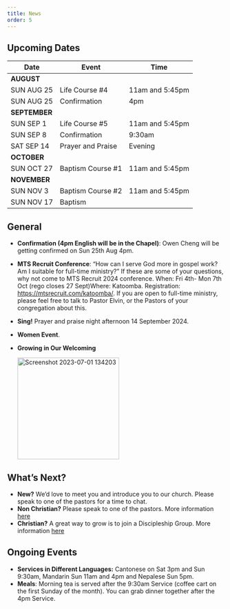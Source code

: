 ```yaml
---
title: News
order: 5
---
```


## Upcoming Dates

| Date | Event | Time |
| ----- | ----- | ----- |
| **AUGUST** | 
| SUN AUG 25 | Life Course #4 | 11am and 5:45pm |
| SUN AUG 25 | Confirmation | 4pm |
| **SEPTEMBER** | 
| SUN SEP 1 | Life Course #5 | 11am and 5:45pm |
| SUN SEP 8 | Confirmation | 9:30am |
| SAT SEP 14 | Prayer and Praise | Evening |
| **OCTOBER** | 
| SUN OCT 27 | Baptism Course #1 | 11am and 5:45pm |
| **NOVEMBER** | 
| SUN NOV 3 | Baptism Course #2 | 11am and 5:45pm |
| SUN NOV 17 | Baptism |  |




## General
- **Confirmation (4pm English will be in the Chapel)**: Owen Cheng will be getting confirmed on Sun 25th Aug 4pm. 
- **MTS Recruit Conference**: “How can I serve God more in gospel work? Am I suitable for full-time ministry?” If these are some of your questions, why not come to MTS Recruit 2024 conference. When: Fri 4th- Mon 7th Oct (rego closes 27 Sept)Where: Katoomba. Registration: https://mtsrecruit.com/katoomba/. If you are open to full-time ministry, please feel free to talk to Pastor Elvin, or the Pastors of your congregation about this.
- **Sing!** Prayer and praise night afternoon 14 September 2024. 
- **Women Event**.  

- **Growing in Our Welcoming**
  
  <img width="236" alt="Screenshot 2023-07-01 134203" src="https://github.com/stgeorgeshurstville/bulletin/assets/119166299/b540ac1c-0ba4-481e-90a5-5464939f7e4c">


## What’s Next?
- **New?** We’d love to meet you and introduce you to our church. Please speak to one of the pastors for a time to chat. 
- **Non Christian?** Please speak to one of the pastors. More information [here](https://stgeorgeshurstville.org.au/lets-talk-about-christianity)
- **Christian?** A great way to grow is to join a Discipleship Group. More information [here](https://stgeorgeshurstville.org.au/discipleship-groups)

## Ongoing Events
- **Services in Different Languages:** Cantonese on Sat 3pm and Sun 9:30am, Mandarin Sun 11am and 4pm and Nepalese Sun 5pm. 
- **Meals**: Morning tea is served after the 9:30am Service (coffee cart on the first Sunday of the month). You can grab dinner together after the 4pm Service.

